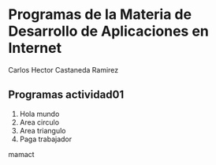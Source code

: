 # Programas de la Materia de Desarrollo de Aplicaciones en Internet

Carlos Hector Castaneda Ramirez

## Programas actividad01

1. Hola mundo
2. Area circulo
3. Area triangulo
4. Paga trabajador

mamact
